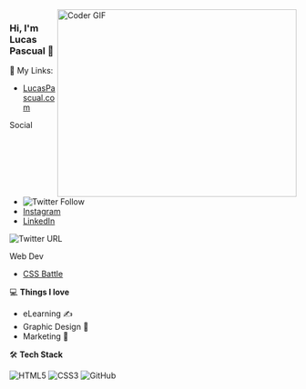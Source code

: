 <img align="right" src="https://github.com/rajaprerak/rajaprerak/blob/master/developer.gif" alt="Coder GIF" width="420" height="330">



### Hi, I'm Lucas Pascual 👋

🎯 My Links:

- [LucasPascual.com](https://lucaspascual.com/)

Social
- ![Twitter Follow](https://img.shields.io/twitter/follow/xLucasPascual?label=Lucas%20Pascual&logo=Twitter&style=social)
- [Instagram](https://www.instagram.com/xlucaspascual/)
- [LinkedIn](https://www.linkedin.com/in/xlucaspascual/)
 
 <img alt="Twitter URL" src="https://img.shields.io/twitter/url?label=Lucas%20Pascual&logo=linkedin&style=social&url=https%3A%2F%2Fwww.linkedin.com%2Fin%2Fxlucaspascual%2F">

Web Dev
- [CSS Battle]([https://rajaprerak.github.io/](https://cssbattle.dev/player/xlucaspascual))

💻 **Things I love**
- eLearning ✍️
- Graphic Design 🧐
- Marketing 😬
    
🛠 **Tech Stack**

![HTML5](https://img.shields.io/badge/-HTML5-000000?style=flat&logo=HTML5)
![CSS3](https://img.shields.io/badge/-CSS3-000000?style=flat&logo=CSS3)
![GitHub](https://img.shields.io/badge/-GitHub-000000?style=flat&logo=github&logoColor=FFFFFF)

